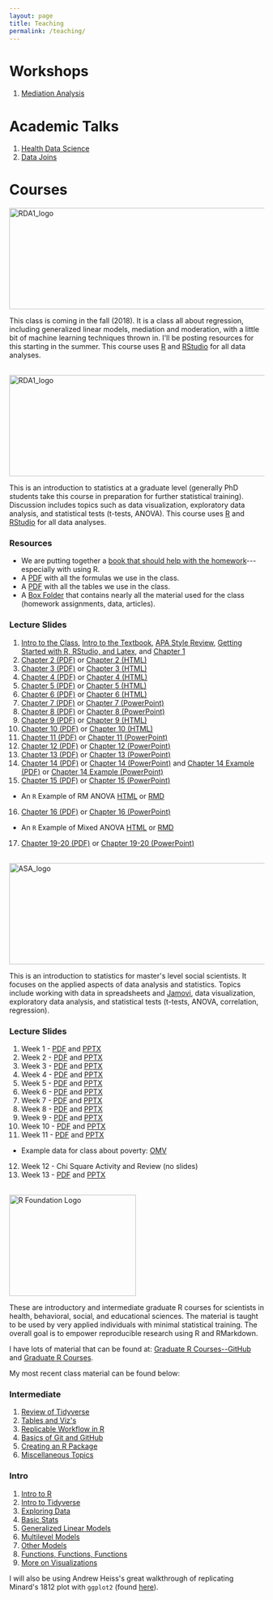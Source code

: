 ```yaml
---
layout: page
title: Teaching
permalink: /teaching/
---
```


# Workshops

1. [Mediation Analysis](https://tysonstanley.github.io/Workshops/MediationAnalysis.html)

# Academic Talks

1. [Health Data Science](https://tysonstanley.github.io/healthdatascience/index.html)
2. [Data Joins](https://tysonstanley.github.io/data_joins_demonstration/Presentation.html)


# Courses

<img src="{{ site.baseurl }}/assets/images/RDA2_logo.png" alt="RDA1_logo" height="200" width="550">

This class is coming in the fall (2018). It is a class all about regression, including generalized linear models, mediation and moderation, with a little bit of machine learning techniques thrown in. I'll be posting resources for this starting in the summer. This course uses [R](https://www.r-project.org/) and [RStudio](https://www.rstudio.com/) for all data analyses. 


<br>
<img src="{{ site.baseurl }}/assets/images/RDA1_logo.png" alt="RDA1_logo" height="200" width="540">

This is an introduction to statistics at a graduate level (generally PhD students take this course in preparation for further statistical training). Discussion includes topics such as data visualization, exploratory data analysis, and statistical tests (t-tests, ANOVA). This course uses [R](https://www.r-project.org/) and [RStudio](https://www.rstudio.com/) for all data analyses. 

### Resources

- We are putting together a [book that should help with the homework](https://sarbearschwartz.github.io/Quant_I/)---especially with using R.
- A [PDF](http://tysonbarrett.com/EDUC-6600/Resources/formulas.pdf) with all the formulas we use in the class.
- A [PDF](http://tysonbarrett.com/EDUC-6600/Resources/tables.pdf) with all the tables we use in the class.
- A [Box Folder](https://usu.app.box.com/folder/44325607147) that contains nearly all the material used for the class (homework assignments, data, articles).

### Lecture Slides

1. [Intro to the Class](http://tysonbarrett.com/EDUC-6600/Slides/u00_Syllabus_2018_Spring.pdf), [Intro to the Textbook](http://tysonbarrett.com/EDUC-6600/Slides/u00_CohenTextbook_EDUC_6600_2018.pdf), [APA Style Review](http://tysonbarrett.com/EDUC-6600/Slides/u00_APAStyle_EDUC_6600_2018.pdf), [Getting Started with R, RStudio, and Latex](http://tysonbarrett.com/EDUC-6600/Slides/u00_R_Resources.html), and [Chapter 1](http://tysonbarrett.com/EDUC-6600/Slides/u00_Ch1_Intro.html)
2. [Chapter 2 (PDF)](http://tysonbarrett.com/EDUC-6600/Slides/u01_Ch2_DataViz.pdf) or [Chapter 2 (HTML)](http://tysonbarrett.com/EDUC-6600/Slides/u01_Ch2_DataViz.html)
3. [Chapter 3 (PDF)](http://tysonbarrett.com/EDUC-6600/Slides/u01_Ch3_CenterSpread.pdf) or [Chapter 3 (HTML)](http://tysonbarrett.com/EDUC-6600/Slides/u01_Ch3_CenterSpread.html)
4. [Chapter 4 (PDF)](http://tysonbarrett.com/EDUC-6600/Slides/u01_Ch4_Zscores.pdf) or [Chapter 4 (HTML)](http://tysonbarrett.com/EDUC-6600/Slides/u01_Ch4_Zscores.html)
5. [Chapter 5 (PDF)](http://tysonbarrett.com/EDUC-6600/Slides/u02_Ch5_HypoTest.pdf) or [Chapter 5 (HTML)](http://tysonbarrett.com/EDUC-6600/Slides/u02_Ch5_HypoTest.html)
6. [Chapter 6 (PDF)](http://tysonbarrett.com/EDUC-6600/Slides/u02_Ch6_CI_tDist.pdf) or [Chapter 6 (HTML)](http://tysonbarrett.com/EDUC-6600/Slides/u02_Ch6_CI_tDist.html)
7. [Chapter 7 (PDF)](http://tysonbarrett.com/EDUC-6600/Slides/u02_Ch7_ttest.pdf) or [Chapter 7 (PowerPoint)](http://tysonbarrett.com/EDUC-6600/Slides/u02_Ch7_ttest.pptx)
8. [Chapter 8 (PDF)](http://tysonbarrett.com/EDUC-6600/Slides/u02_Ch8_power.pdf) or [Chapter 8 (PowerPoint)](http://tysonbarrett.com/EDUC-6600/Slides/u02_Ch8_power.pptx)
9. [Chapter 9 (PDF)](http://tysonbarrett.com/EDUC-6600/Slides/u03_Ch9_Cor.pdf) or [Chapter 9 (HTML)](http://tysonbarrett.com/EDUC-6600/Slides/u03_Ch9_Cor.html)
10. [Chapter 10 (PDF)](http://tysonbarrett.com/EDUC-6600/Slides/u03_Ch10_LinReg.pdf) or [Chapter 10 (HTML)](http://tysonbarrett.com/EDUC-6600/Slides/u03_Ch10_LinReg.html)
11. [Chapter 11 (PDF)](http://tysonbarrett.com/EDUC-6600/Slides/u03_Ch11_matchedt.pdf) or [Chapter 11 (PowerPoint)](http://tysonbarrett.com/EDUC-6600/Slides/u03_Ch11_matchedt.pptx)
12. [Chapter 12 (PDF)](http://tysonbarrett.com/EDUC-6600/Slides/u04_Ch12_oneANOVA.pdf) or [Chapter 12 (PowerPoint)](http://tysonbarrett.com/EDUC-6600/Slides/u04_Ch12_oneANOVA.pptx)
13. [Chapter 13 (PDF)](http://tysonbarrett.com/EDUC-6600/Slides/u04_Ch13_multcomp.pdf) or [Chapter 13 (PowerPoint)](http://tysonbarrett.com/EDUC-6600/Slides/u04_Ch13_multcomp.pptx)
14. [Chapter 14 (PDF)](http://tysonbarrett.com/EDUC-6600/Slides/u04_Ch14_factorial.pdf) or [Chapter 14 (PowerPoint)](http://tysonbarrett.com/EDUC-6600/Slides/u04_Ch14_factorial.pptx) and 
[Chapter 14 Example (PDF)](http://tysonbarrett.com/EDUC-6600/Slides/u04_Ch14_factorialExample.pdf) or [Chapter 14 Example (PowerPoint)](http://tysonbarrett.com/EDUC-6600/Slides/u04_Ch14_factorialExample.pptx) 
15. [Chapter 15 (PDF)](http://tysonbarrett.com/EDUC-6600/Slides/u05_Ch15_rmANOVA.pdf) or [Chapter 15 (PowerPoint)](http://tysonbarrett.com/EDUC-6600/Slides/u05_Ch15_rmANOVA.pptx)
  - An `R` Example of RM ANOVA [HTML](http://tysonbarrett.com/EDUC-6600/Resources/Example_Ch15_rmANOVA.html) or [RMD](http://tysonbarrett.com/EDUC-6600/Resources/Example_Ch15_rmANOVA.Rmd)
16. [Chapter 16 (PDF)](http://tysonbarrett.com/EDUC-6600/Slides/u05_Ch16_mixANOVA.pdf) or [Chapter 16 (PowerPoint)](http://tysonbarrett.com/EDUC-6600/Slides/u05_Ch16_mixANOVA.pptx) 
  - An `R` Example of Mixed ANOVA [HTML](http://tysonbarrett.com/EDUC-6600/Resources/Example_Ch16_MixedANOVA.html) or [RMD](http://tysonbarrett.com/EDUC-6600/Resources/Example_Ch16_MixedANOVA.Rmd)
17. [Chapter 19-20 (PDF)](http://tysonbarrett.com/EDUC-6600/Slides/u06_Ch19-20_categorical.pdf) or [Chapter 19-20 (PowerPoint)](http://tysonbarrett.com/EDUC-6600/Slides/u06_Ch19-20_categorical.pptx)

<br>
<img src="{{ site.baseurl }}/assets/images/ASA_logo.png" alt="ASA_logo" height="200" width="540">

This is an introduction to statistics for master's level social scientists. It focuses on the applied aspects of data analysis and statistics. Topics include working with data in spreadsheets and [Jamovi](https://www.jamovi.org/), data visualization, exploratory data analysis, and statistical tests (t-tests, ANOVA, correlation, regression).

### Lecture Slides

1. Week 1 - [PDF](http://tysonbarrett.com/EDUC-6050/Slides/01_EDUC_6050_2018.pdf) and [PPTX](http://tysonbarrett.com/EDUC-6050/Slides/01_EDUC_6050_2018.pptx)
2. Week 2 - [PDF](http://tysonbarrett.com/EDUC-6050/Slides/02_EDUC_6050_2018.pdf) and [PPTX](http://tysonbarrett.com/EDUC-6050/Slides/02_EDUC_6050_2018.pptx)
3. Week 3 - [PDF](http://tysonbarrett.com/EDUC-6050/Slides/03_EDUC_6050_2018.pdf) and [PPTX](http://tysonbarrett.com/EDUC-6050/Slides/03_EDUC_6050_2018.pptx)
4. Week 4 - [PDF](http://tysonbarrett.com/EDUC-6050/Slides/04_EDUC_6050_2018.pdf) and [PPTX](http://tysonbarrett.com/EDUC-6050/Slides/04_EDUC_6050_2018.pptx)
5. Week 5 - [PDF](http://tysonbarrett.com/EDUC-6050/Slides/05_EDUC_6050_2018.pdf) and [PPTX](http://tysonbarrett.com/EDUC-6050/Slides/05_EDUC_6050_2018.pptx)
6. Week 6 - [PDF](http://tysonbarrett.com/EDUC-6050/Slides/06_EDUC_6050_2018.pdf) and [PPTX](http://tysonbarrett.com/EDUC-6050/Slides/06_EDUC_6050_2018.pptx)
7. Week 7 - [PDF](http://tysonbarrett.com/EDUC-6050/Slides/07_EDUC_6050_2018.pdf) and [PPTX](http://tysonbarrett.com/EDUC-6050/Slides/07_EDUC_6050_2018.pptx)
8. Week 8 - [PDF](http://tysonbarrett.com/EDUC-6050/Slides/08_EDUC_6050_2018.pdf) and [PPTX](http://tysonbarrett.com/EDUC-6050/Slides/08_EDUC_6050_2018.pptx)
9. Week 9 - [PDF](http://tysonbarrett.com/EDUC-6050/Slides/09_EDUC_6050_2018.pdf) and [PPTX](http://tysonbarrett.com/EDUC-6050/Slides/09_EDUC_6050_2018.pptx)
10. Week 10 - [PDF](http://tysonbarrett.com/EDUC-6050/Slides/10_EDUC_6050_2018.pdf) and [PPTX](http://tysonbarrett.com/EDUC-6050/Slides/10_EDUC_6050_2018.pptx)
11. Week 11 - [PDF](http://tysonbarrett.com/EDUC-6050/Slides/11_EDUC_6050_2018.pdf) and [PPTX](http://tysonbarrett.com/EDUC-6050/Slides/11_EDUC_6050_2018.pptx)
  - Example data for class about poverty: [OMV](http://tysonbarrett.com/EDUC-6050/Data/poverty.omv)
12. Week 12 - Chi Square Activity and Review (no slides)
13. Week 13 - [PDF](http://tysonbarrett.com/EDUC-6050/Slides/12_EDUC_6050_2018.pdf) and [PPTX](http://tysonbarrett.com/EDUC-6050/Slides/12_EDUC_6050_2018.pptx)


<br>
<img src="https://www.r-project.org/logo/Rlogo.png" alt="R Foundation Logo" height="200" width="250">

These are introductory and intermediate graduate R courses for scientists in health, behavioral, social, and educational sciences. The material is taught to be used by very applied individuals with minimal statistical training. The overall goal is to empower reproducible research using R and RMarkdown.

I have lots of material that can be found at: [Graduate R Courses--GitHub](https://github.com/TysonStanley/Graduate_R_Courses) and [Graduate R Courses](https://tysonstanley.github.io/Graduate_R_Courses/).

My most recent class material can be found below:

### Intermediate

1. [Review of Tidyverse](https://tysonstanley.github.io/Graduate_R_Courses/intermediate/01_Review.html)
2. [Tables and Viz's](https://tysonstanley.github.io/Graduate_R_Courses/intermediate/02_tables_viz.html)
3. [Replicable Workflow in R](https://tysonstanley.github.io/Graduate_R_Courses/intermediate/03_RepWorkflow.html)
4. [Basics of Git and GitHub](https://tysonstanley.github.io/Graduate_R_Courses/intermediate/04_github.html)
5. [Creating an R Package](https://tysonstanley.github.io/Graduate_R_Courses/intermediate/05_OwnPackage.html)
6. [Miscellaneous Topics](https://tysonstanley.github.io/Graduate_R_Courses/intermediate/06_Misc.html)

### Intro

1. [Intro to R](https://tysonstanley.github.io/Graduate_R_Courses/intro/01_IntroSlides.pdf)
2. [Intro to Tidyverse](https://tysonstanley.github.io/Graduate_R_Courses/intro/02_Tidyverse.pdf)
3. [Exploring Data](https://tysonstanley.github.io/Graduate_R_Courses/intro/03_UnderstandData.pdf)
4. [Basic Stats](https://tysonstanley.github.io/Graduate_R_Courses/intro/04_BasicAnalyses.pdf)
5. [Generalized Linear Models](https://tysonstanley.github.io/Graduate_R_Courses/intro/05_GeneralizedLinearModels.pdf)
6. [Multilevel Models](https://tysonstanley.github.io/Graduate_R_Courses/intro/06_MultilevelModels.pdf)
7. [Other Models](https://tysonstanley.github.io/Graduate_R_Courses/intro/07_OtherModels.pdf)
8. [Functions, Functions, Functions](https://tysonstanley.github.io/Graduate_R_Courses/intro/06_MultilevelModels.pdf)
9. [More on Visualizations](https://tysonstanley.github.io/Graduate_R_Courses/intro/09_AdvancedPlotting.pdf)

I will also be using Andrew Heiss's great walkthrough of replicating Minard's 1812 plot with `ggplot2` (found [here](https://www.andrewheiss.com/blog/2017/08/10/exploring-minards-1812-plot-with-ggplot2/)).


